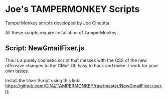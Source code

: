 # Joe's TAMPERMONKEY Scripts
TamperMonkey scripts developed by Joe Cincotta.

All these scripts require installation of TamperMonkey

## Script: NewGmailFixer.js
This is a purely cosmetic script that messes with the CSS of the new offensive changes to the GMail UI. Easy to hack and make it work for your own tastes.

Install the User Script using this link:
https://github.com/CINJ/TAMPERMONKEY/raw/master/NewGmailFixer.user.js




